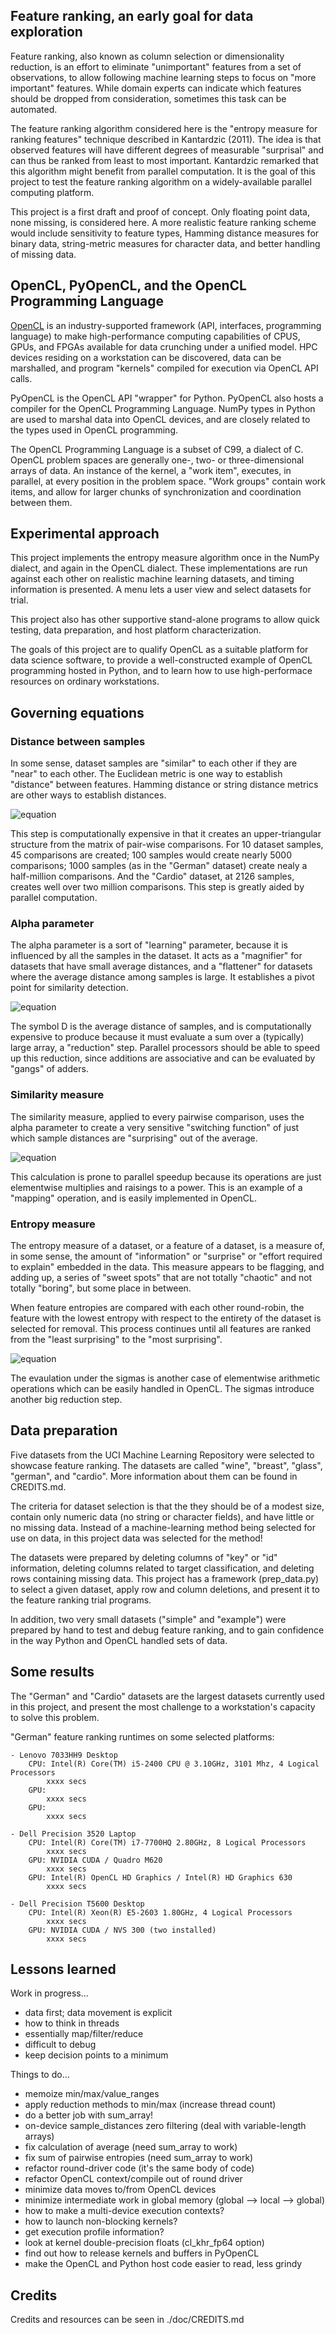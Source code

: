 
## Feature ranking, an early goal for data exploration

Feature ranking, also known as column selection or dimensionality reduction,
is an effort to eliminate "unimportant" features from a set of observations, to 
allow following machine learning steps to focus on "more important" features. 
While domain experts can indicate which features should be dropped from 
consideration, sometimes this task can be automated.

The feature ranking algorithm considered here is the "entropy measure 
for ranking features" technique described in Kantardzic (2011). The idea is that 
observed features will have different degrees of measurable "surprisal" and can 
thus be ranked from least to most important. Kantardzic remarked that this 
algorithm might benefit from parallel computation. It is the goal of this project 
to test the feature ranking algorithm on a widely-available parallel computing 
platform.

This project is a first draft and proof of concept. Only floating point data, 
none missing, is considered here. A more realistic feature ranking scheme would 
include sensitivity to feature types, Hamming distance measures for binary data, 
string-metric measures for character data, and better handling of missing data.

## OpenCL, PyOpenCL, and the OpenCL Programming Language

[OpenCL](https://en.wikipedia.org/wiki/OpenCL) is an industry-supported 
framework (API, interfaces, programming language) to make high-performance 
computing capabilities of CPUS, GPUs, and FPGAs available for data crunching 
under a unified model. HPC devices residing on a workstation can be discovered, 
data can be marshalled, and program "kernels" compiled for execution via OpenCL 
API calls.

PyOpenCL is the OpenCL API "wrapper" for Python. PyOpenCL also hosts a compiler 
for the OpenCL Programming Language. NumPy types in Python are used to marshal 
data into OpenCL devices, and are closely related to the types used in OpenCL 
programming.

The OpenCL Programming Language is a subset of C99, a dialect of C. OpenCL 
problem spaces are generally one-, two- or three-dimensional arrays of data. An 
instance of the kernel, a "work item", executes, in parallel, at every position 
in the problem space. "Work groups" contain work items, and allow for larger
chunks of synchronization and coordination between them.

## Experimental approach

This project implements the entropy measure algorithm once in the NumPy dialect, 
and again in the OpenCL dialect. These implementations are run against each other 
on realistic machine learning datasets, and timing information is presented. A
menu lets a user view and select datasets for trial.

This project also has other supportive stand-alone programs to allow quick
testing, data preparation, and host platform characterization.

The goals of this project are to qualify OpenCL as a suitable platform for data 
science software, to provide a well-constructed example of OpenCL programming 
hosted in Python, and to learn how to use high-performace resources on ordinary 
workstations.

## Governing equations

### Distance between samples

In some sense, dataset samples are "similar" to each other if they are "near" to
each other. The Euclidean metric is one way to establish "distance" between features.
Hamming distance or string distance metrics are other ways to establish distances.

![equation](https://latex.codecogs.com/svg.image?D_i_j&space;=&space;\left&space;[&space;\sum_{k=1}^{n}&space;((x_i_k&space;-&space;x_j_k)&space;/&space;(max_k&space;-&space;min_k))^{2}&space;\right&space;]^{1/2})

This step is computationally expensive in that it creates an upper-triangular 
structure from the matrix of pair-wise comparisons. For 10 dataset samples, 
45 comparisons are created; 100 samples would create nearly 5000 comparisons; 
1000 samples (as in the "German" dataset) create nealy a half-million comparisons.
And the "Cardio" dataset, at 2126 samples, creates well over two million 
comparisons. This step is greatly aided by parallel computation.

### Alpha parameter

The alpha parameter is a sort of "learning" parameter, because it is influenced 
by all the samples in the dataset. It acts as a "magnifier" for datasets that 
have small average distances, and a "flattener" for datasets where the average 
distance among samples is large. It establishes a pivot point for similarity 
detection.

![equation](https://latex.codecogs.com/svg.image?\alpha&space;=&space;-(ln&space;0.5)&space;/&space;D&space;)

The symbol D is the average distance of samples, and is computationally expensive
to produce because it must evaluate a sum over a (typically) large array, a "reduction" 
step. Parallel processors should be able to speed up this reduction, since additions are 
associative and can be evaluated by "gangs" of adders.

### Similarity measure

The similarity measure, applied to every pairwise comparison, uses the alpha 
parameter to create a very sensitive "switching function" of just which sample 
distances are "surprising" out of the average.

![equation](https://latex.codecogs.com/svg.image?S_i_j&space;=&space;e^{-\alpha&space;D_i_j})

This calculation is prone to parallel speedup because its operations are just
elementwise multiplies and raisings to a power. This is an example of a "mapping"
operation, and is easily implemented in OpenCL.

### Entropy measure

The entropy measure of a dataset, or a feature of a dataset, is a measure of,
in some sense, the amount of "information" or "surprise" or "effort required to
explain" embedded in the data. This measure appears to be flagging, and adding
up, a series of "sweet spots" that are not totally "chaotic" and not totally
"boring", but some place in between.

When feature entropies are compared with each other round-robin, the feature 
with the lowest entropy with respect to the entirety of the dataset is selected 
for removal. This process continues until all features are ranked from the 
"least surprising" to the "most surprising".

![equation](https://latex.codecogs.com/svg.image?E&space;=&space;-\sum_{i=1}^{N-1}&space;\sum_{j=i&plus;1}^{N}(S_i_j&space;*&space;log(S_i_j)&space;&plus;&space;(1-S_i_j)&space;*&space;log(1-S_i_j)))

The evaulation under the sigmas is another case of elementwise arithmetic
operations which can be easily handled in OpenCL. The sigmas introduce another 
big reduction step.

## Data preparation

Five datasets from the UCI Machine Learning Repository were selected to showcase
feature ranking. The datasets are called "wine", "breast", "glass", "german", and
"cardio". More information about them can be found in CREDITS.md.

The criteria for dataset selection is that the they should be of a modest size, 
contain only numeric data (no string or character fields), and have little or
no missing data. Instead of a machine-learning method being selected for use on
data, in this project data was selected for the method! 

The datasets were prepared by deleting columns of "key" or "id" information, 
deleting columns related to target classification, and deleting rows containing
missing data. This project has a framework (prep_data.py) to select a given 
dataset, apply row and column deletions, and present it to the feature ranking 
trial programs. 

In addition, two very small datasets ("simple" and "example") were prepared by 
hand to test and debug feature ranking, and to gain confidence in the way Python
and OpenCL handled sets of data.

## Some results

The "German" and "Cardio" datasets are the largest datasets currently used in 
this project, and present the most challenge to a workstation's capacity to solve 
this problem.

"German" feature ranking runtimes on some selected platforms:

    - Lenovo 7033HH9 Desktop
        CPU: Intel(R) Core(TM) i5-2400 CPU @ 3.10GHz, 3101 Mhz, 4 Logical Processors
            xxxx secs
        GPU:
            xxxx secs
        GPU:
            xxxx secs

    - Dell Precision 3520 Laptop
        CPU: Intel(R) Core(TM) i7-7700HQ 2.80GHz, 8 Logical Processors
            xxxx secs
        GPU: NVIDIA CUDA / Quadro M620
            xxxx secs
        GPU: Intel(R) OpenCL HD Graphics / Intel(R) HD Graphics 630
            xxxx secs

    - Dell Precision T5600 Desktop
        CPU: Intel(R) Xeon(R) E5-2603 1.80GHz, 4 Logical Processors
            xxxx secs
        GPU: NVIDIA CUDA / NVS 300 (two installed)
            xxxx secs

## Lessons learned

Work in progress...

- data first; data movement is explicit
- how to think in threads
- essentially map/filter/reduce
- difficult to debug
- keep decision points to a minimum

Things to do...

- memoize min/max/value_ranges
- apply reduction methods to min/max (increase thread count)
- do a better job with sum_array!
- on-device sample_distances zero filtering (deal with variable-length arrays)
- fix calculation of average (need sum_array to work)
- fix sum of pairwise entropies (need sum_array to work)
- refactor round-driver code (it's the same body of code)
- refactor OpenCL context/compile out of round driver
- minimize data moves to/from OpenCL devices
- minimize intermediate work in global memory (global --> local --> global)
- how to make a multi-device execution contexts?
- how to launch non-blocking kernels?
- get execution profile information?
- look at kernel double-precision floats (cl_khr_fp64 option)
- find out how to release kernels and buffers in PyOpenCL
- make the OpenCL and Python host code easier to read, less grindy

## Credits

Credits and resources can be seen in ./doc/CREDITS.md
